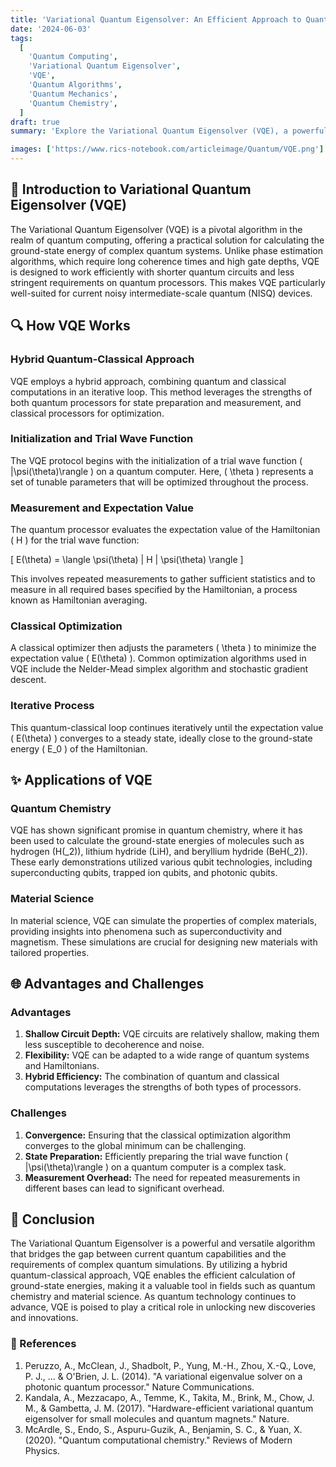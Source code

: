 ```yaml
---
title: 'Variational Quantum Eigensolver: An Efficient Approach to Quantum Simulations'
date: '2024-06-03'
tags:
  [
    'Quantum Computing',
    'Variational Quantum Eigensolver',
    'VQE',
    'Quantum Algorithms',
    'Quantum Mechanics',
    'Quantum Chemistry',
  ]
draft: true
summary: 'Explore the Variational Quantum Eigensolver (VQE), a powerful quantum algorithm designed to calculate the ground-state energy of quantum systems efficiently. Learn about its iterative hybrid approach and its applications in quantum simulations.'

images: ['https://www.rics-notebook.com/articleimage/Quantum/VQE.png']
---
```


## 🌌 Introduction to Variational Quantum Eigensolver (VQE)

The Variational Quantum Eigensolver (VQE) is a pivotal algorithm in the realm of quantum computing, offering a practical solution for calculating the ground-state energy of complex quantum systems. Unlike phase estimation algorithms, which require long coherence times and high gate depths, VQE is designed to work efficiently with shorter quantum circuits and less stringent requirements on quantum processors. This makes VQE particularly well-suited for current noisy intermediate-scale quantum (NISQ) devices.

## 🔍 How VQE Works

### Hybrid Quantum-Classical Approach

VQE employs a hybrid approach, combining quantum and classical computations in an iterative loop. This method leverages the strengths of both quantum processors for state preparation and measurement, and classical processors for optimization.

### Initialization and Trial Wave Function

The VQE protocol begins with the initialization of a trial wave function \( |\psi(\theta)\rangle \) on a quantum computer. Here, \( \theta \) represents a set of tunable parameters that will be optimized throughout the process.

### Measurement and Expectation Value

The quantum processor evaluates the expectation value of the Hamiltonian \( H \) for the trial wave function:

\[ E(\theta) = \langle \psi(\theta) | H | \psi(\theta) \rangle \]

This involves repeated measurements to gather sufficient statistics and to measure in all required bases specified by the Hamiltonian, a process known as Hamiltonian averaging.

### Classical Optimization

A classical optimizer then adjusts the parameters \( \theta \) to minimize the expectation value \( E(\theta) \). Common optimization algorithms used in VQE include the Nelder-Mead simplex algorithm and stochastic gradient descent.

### Iterative Process

This quantum-classical loop continues iteratively until the expectation value \( E(\theta) \) converges to a steady state, ideally close to the ground-state energy \( E_0 \) of the Hamiltonian.

## ✨ Applications of VQE

### Quantum Chemistry

VQE has shown significant promise in quantum chemistry, where it has been used to calculate the ground-state energies of molecules such as hydrogen (H\(_2\)), lithium hydride (LiH), and beryllium hydride (BeH\(_2\)). These early demonstrations utilized various qubit technologies, including superconducting qubits, trapped ion qubits, and photonic qubits.

### Material Science

In material science, VQE can simulate the properties of complex materials, providing insights into phenomena such as superconductivity and magnetism. These simulations are crucial for designing new materials with tailored properties.

## 🌐 Advantages and Challenges

### Advantages

1. **Shallow Circuit Depth:** VQE circuits are relatively shallow, making them less susceptible to decoherence and noise.
2. **Flexibility:** VQE can be adapted to a wide range of quantum systems and Hamiltonians.
3. **Hybrid Efficiency:** The combination of quantum and classical computations leverages the strengths of both types of processors.

### Challenges

1. **Convergence:** Ensuring that the classical optimization algorithm converges to the global minimum can be challenging.
2. **State Preparation:** Efficiently preparing the trial wave function \( |\psi(\theta)\rangle \) on a quantum computer is a complex task.
3. **Measurement Overhead:** The need for repeated measurements in different bases can lead to significant overhead.

## 🌌 Conclusion

The Variational Quantum Eigensolver is a powerful and versatile algorithm that bridges the gap between current quantum capabilities and the requirements of complex quantum simulations. By utilizing a hybrid quantum-classical approach, VQE enables the efficient calculation of ground-state energies, making it a valuable tool in fields such as quantum chemistry and material science. As quantum technology continues to advance, VQE is poised to play a critical role in unlocking new discoveries and innovations.

### 📜 References

1. Peruzzo, A., McClean, J., Shadbolt, P., Yung, M.-H., Zhou, X.-Q., Love, P. J., ... & O'Brien, J. L. (2014). "A variational eigenvalue solver on a photonic quantum processor." Nature Communications.
2. Kandala, A., Mezzacapo, A., Temme, K., Takita, M., Brink, M., Chow, J. M., & Gambetta, J. M. (2017). "Hardware-efficient variational quantum eigensolver for small molecules and quantum magnets." Nature.
3. McArdle, S., Endo, S., Aspuru-Guzik, A., Benjamin, S. C., & Yuan, X. (2020). "Quantum computational chemistry." Reviews of Modern Physics.
